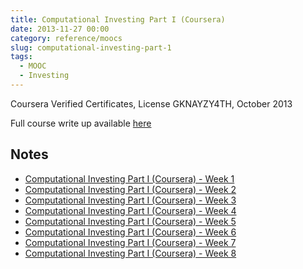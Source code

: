 ```yaml
---
title: Computational Investing Part I (Coursera)
date: 2013-11-27 00:00
category: reference/moocs
slug: computational-investing-part-1
tags:
  - MOOC
  - Investing
---
```


Coursera Verified Certificates, License GKNAYZY4TH, October 2013

Full course write up available [here](http://lextoumbourou.com/blog/posts/computational-investing-part-i-coursera-review/)

## Notes

* [Computational Investing Part I (Coursera) - Week 1](week-1.md)
* [Computational Investing Part I (Coursera) - Week 2](week-2.md)
* [Computational Investing Part I (Coursera) - Week 3](week-3.md)
* [Computational Investing Part I (Coursera) - Week 4](week-4.md)
* [Computational Investing Part I (Coursera) - Week 5](week-5.md)
* [Computational Investing Part I (Coursera) - Week 6](week-6.md)
* [Computational Investing Part I (Coursera) - Week 7](week-7.md)
* [Computational Investing Part I (Coursera) - Week 8](week-8.md)
